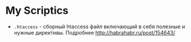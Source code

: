 My Scriptics
=====

* `.htaccess` - сборный htaccess файл включающий в себя полезные и нужные директивы. Подробнее http://habrahabr.ru/post/154643/
